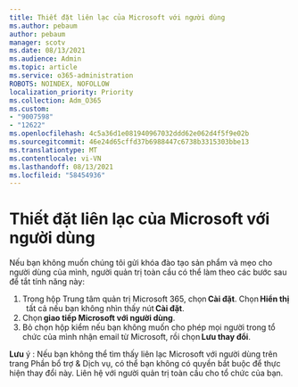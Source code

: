 ```yaml
---
title: Thiết đặt liên lạc của Microsoft với người dùng
ms.author: pebaum
author: pebaum
manager: scotv
ms.date: 08/13/2021
ms.audience: Admin
ms.topic: article
ms.service: o365-administration
ROBOTS: NOINDEX, NOFOLLOW
localization_priority: Priority
ms.collection: Adm_O365
ms.custom:
- "9007598"
- "12622"
ms.openlocfilehash: 4c5a36d1e081940967032ddd62e062d4f5f9e02b
ms.sourcegitcommit: 46e24d65cffd37b6988447c6738b3315303bbe13
ms.translationtype: MT
ms.contentlocale: vi-VN
ms.lasthandoff: 08/13/2021
ms.locfileid: "58454936"
---
```

# <a name="microsoft-communication-to-users-setting"></a>Thiết đặt liên lạc của Microsoft với người dùng

Nếu bạn không muốn chúng tôi gửi khóa đào tạo sản phẩm và mẹo cho người dùng của mình, người quản trị toàn cầu có thể làm theo các bước sau để tắt tính năng này:  

1. Trong hộp Trung tâm quản trị Microsoft 365, chọn **Cài đặt**. Chọn **Hiển thị**   tất cả nếu bạn không nhìn thấy nút **Cài đặt**.
1. Chọn **giao tiếp Microsoft với người dùng**.
1. Bỏ chọn hộp kiểm nếu bạn không muốn cho phép mọi người trong tổ chức của mình nhận email từ Microsoft, rồi chọn **Lưu thay đổi**.

**Lưu** ý : Nếu bạn không thể tìm thấy liên lạc Microsoft với người dùng trên trang Phần bổ trợ & Dịch vụ, có thể bạn không có quyền bắt buộc để thực hiện thay đổi này. Liên hệ với người quản trị toàn cầu cho tổ chức của bạn.
